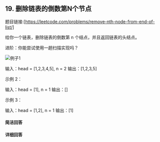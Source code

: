 ## 19. 删除链表的倒数第N个节点

题目链接:[https://leetcode.com/problems/remove-nth-node-from-end-of-list/]

给你一个链表，删除链表的倒数第 n 个结点，并且返回链表的头结点。

进阶：你能尝试使用一趟扫描实现吗？

![例子1](https://file1.kamacoder.com/i/algo/20210510085957392.png)

输入：head = [1,2,3,4,5], n = 2 输出：[1,2,3,5]

示例 2：

输入：head = [1], n = 1 输出：[]

示例 3：

输入：head = [1,2], n = 1 输出：[1]

#### 简洁回答


#### 详细回答

```python

```

